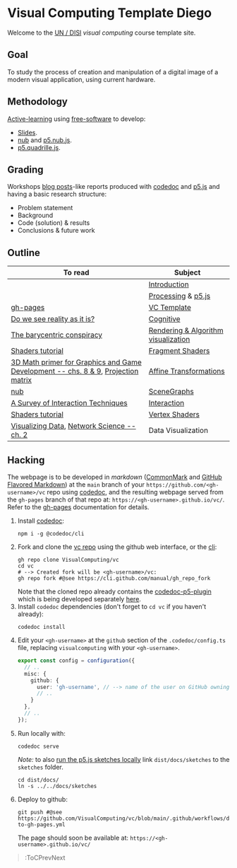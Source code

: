 # Visual Computing Template Diego

Welcome to the [UN / DISI](http://www.ingenieria.unal.edu.co/dependencias/departamentos/departamento-de-ingenieria-de-sistemas-e-industrial) _visual computing_ course template site.

## Goal

To study the process of creation and manipulation of a digital image of a modern visual application, using current hardware.

## Methodology

[Active-learning](https://en.wikipedia.org/wiki/Active_learning) using [free-software](https://en.wikipedia.org/wiki/Free_software) to develop:

* [Slides](https://github.com/orgs/VisualComputing/teams/presentations/repositories).
* [nub](https://github.com/VisualComputing/nub) and [p5.nub.js](https://github.com/VisualComputing/p5.nub.js).
* [p5.quadrille.js](https://github.com/objetos/p5.quadrille.js).

## Grading

Workshops [blog posts](https://en.wikipedia.org/wiki/Edublog)-like reports produced with [codedoc](https://codedoc.cc/) and [p5.js](https://p5js.org/) and having a basic research structure:
  * Problem statement
  * Background
  * Code (solution) & results
  * Conclusions & future work

## Outline

| To read | Subject                                                            | 
|------------|--------------------------------------------------------------------|
|            | [Introduction](https://github.com/VisualComputing/Introduction)    |
|            | [Processing](https://processing.org/) & [p5.js](https://p5js.org/) |
| [gh-pages](https://pages.github.com/) | [VC Template](https://visualcomputing.github.io/vc/) |
| [Do we see reality as it is?](http://y2u.be/oYp5XuGYqqY) | [Cognitive](https://github.com/VisualComputing/Cognitive) | 
| [The barycentric conspiracy](https://fgiesen.wordpress.com/2013/02/06/the-barycentric-conspirac/) | [Rendering & Algorithm visualization](https://github.com/VisualComputing/Rendering) | 
| [Shaders tutorial](https://processing.org/tutorials/pshader/) | [Fragment Shaders](https://github.com/VisualComputing/FragmentShaders) |
| [3D Math primer for Graphics and Game Development -- chs. 8 & 9](https://tfetimes.com/wp-content/uploads/2015/04/F.Dunn-I.Parberry-3D-Math-Primer-for-Graphics-and-Game-Development.pdf), [Projection matrix](http://www.songho.ca/opengl/gl_projectionmatrix.html) | [Affine Transformations](https://github.com/VisualComputing/Transformations) |
| [nub](https://github.com/VisualComputing/nub) | [SceneGraphs](https://github.com/VisualComputing/SceneGraphs) |
| [A Survey of Interaction Techniques](https://hal.inria.fr/hal-00789413/document) | [Interaction](https://github.com/VisualComputing/Interaction) |
| [Shaders tutorial](https://processing.org/tutorials/pshader/) | [Vertex Shaders](https://github.com/VisualComputing/VertexShaders) |
| [Visualizing Data](http://media.espora.org/mgoblin_media/media_entries/1633/Visualizing_Data.pdf), [Network Science -- ch. 2](http://networksciencebook.com/chapter/2) | Data Visualization | 

## Hacking

The webpage is to be developed in _markdown_ ([CommonMark](https://spec.commonmark.org/0.29/) and [GitHub Flavored Markdown](https://github.github.com/gfm/)) at the `main` branch of your `https://github.com/<gh-username>/vc` repo using [codedoc](https://codedoc.cc/), and the resulting webpage served from the `gh-pages` branch of that repo at: `https://<gh-username>.github.io/vc/`. Refer to the [gh-pages](https://pages.github.com/) documentation for details.

1. Install [codedoc](https://codedoc.cc/):
   ```shell
   npm i -g @codedoc/cli
   ```
2. Fork and clone the [vc repo](https://github.com/VisualComputing/vc/) using the github web interface, or the [cli](https://cli.github.com/):
   ```shell
   gh repo clone VisualComputing/vc
   cd vc
   # --> Created fork will be <gh-username>/vc:
   gh repo fork #@see https://cli.github.com/manual/gh_repo_fork
   ```
   Note that the cloned repo already contains the [codedoc-p5-plugin](https://github.com/VisualComputing/vc/tree/main/.codedoc/components/p5) which is being developed separately [here](https://github.com/VisualComputing/codedoc-p5-plugin).
3. Install  `codedoc` dependencies (don't forget to `cd vc` if you haven't already):
   ```shell
   codedoc install
   ```
4. Edit your `<gh-username>` at the `github` section of the `.codedoc/config.ts` file, replacing `visualcomputing` with your `<gh-username>`.
   ```ts | config.ts
   export const config = configuration({
     // ..
     misc: {
       github: {
         user: 'gh-username', // --> name of the user on GitHub owning the repo
         // ..
       }
     },
     // ..
   });
   ```
5. Run locally with:
   ```shell
   codedoc serve
   ```
   *Note:* to also [run the p5.js sketches locally](https://codedoc.cc/docs/config/output#build-files-on-git) link `dist/docs/sketches` to the `sketches` folder.
   ```shell
   cd dist/docs/
   ln -s ../../docs/sketches
   ```
6. Deploy to github:
   ```shell
   git push #@see https://github.com/VisualComputing/vc/blob/main/.github/workflows/deploy-to-gh-pages.yml
   ```
   The page should soon be available at: `https://<gh-username>.github.io/vc/`

> :ToCPrevNext

